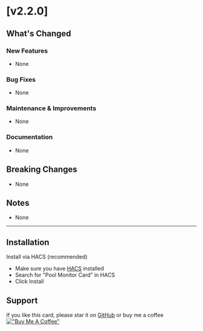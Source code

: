 # [v2.2.0]

## What's Changed

### New Features

- None

### Bug Fixes

- None

### Maintenance & Improvements

- None

### Documentation

- None

## Breaking Changes

- None

## Notes

- None

---

## Installation

Install via HACS (recommended)

   - Make sure you have [HACS](https://hacs.xyz) installed
   - Search for "Pool Monitor Card" in HACS
   - Click Install

## Support

If you like this card, please star it on [GitHub][github-link] or buy me a coffee [!["Buy Me A Coffee"](https://www.buymeacoffee.com/assets/img/custom_images/orange_img.png)](https://www.buymeacoffee.com/wilsto)

[github-link]: https://github.com/wilsto/pool-monitor-card

